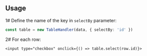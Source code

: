 

## Usage

1# Define the name of the key in `selectBy` parameter:
```ts
const table = new TableHandler(data, { selectBy: 'id' })
```

2# For each row:
```svelte
<input type="checkbox" onclick={() => table.select(row.id)}>
```


